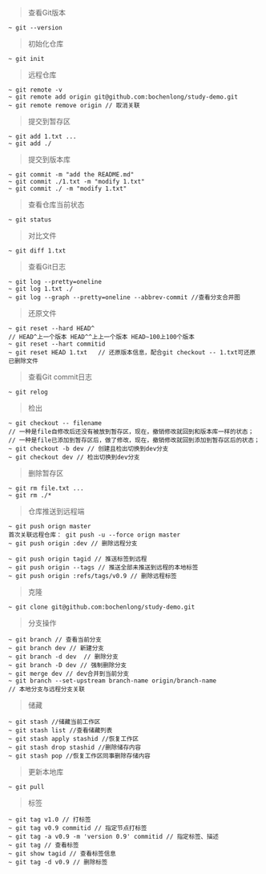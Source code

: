 > 查看Git版本   

```
~ git --version
```
> 初始化仓库   

```
~ git init
```
> 远程仓库   

```
~ git remote -v
~ git remote add origin git@github.com:bochenlong/study-demo.git
~ git remote remove origin // 取消关联
```
> 提交到暂存区   

```
~ git add 1.txt ...
~ git add ./ 
```
> 提交到版本库

```
~ git commit -m "add the README.md"
~ git commit ./1.txt -m "modify 1.txt"
~ git commit ./ -m "modify 1.txt"
```
> 查看仓库当前状态

```
~ git status
```
> 对比文件

```
~ git diff 1.txt
```
<!-- more -->
> 查看Git日志   
```
~ git log --pretty=oneline
~ git log 1.txt ./
~ git log --graph --pretty=oneline --abbrev-commit //查看分支合并图
```
> 还原文件   

```
~ git reset --hard HEAD^
// HEAD^上一个版本 HEAD^^上上一个版本 HEAD~100上100个版本 
~ git reset --hart commitid
~ git reset HEAD 1.txt   // 还原版本信息，配合git checkout -- 1.txt可还原已删除文件
```
> 查看Git commit日志

```
~ git relog
```
> 检出   

```
~ git checkout -- filename
// 一种是file自修改后还没有被放到暂存区，现在，撤销修改就回到和版本库一样的状态；
// 一种是file已添加到暂存区后，做了修改，现在，撤销修改就回到添加到暂存区后的状态；
~ git checkout -b dev // 创建且检出切换到dev分支
~ git checkout dev // 检出切换到dev分支
```
> 删除暂存区

```
~ git rm file.txt ...
~ git rm ./*
```
> 仓库推送到远程端   

```
~ git push orign master
首次关联远程仓库： git push -u --force orign master
~ git push origin :dev // 删除远程分支

~ git push origin tagid // 推送标签到远程
~ git push origin --tags // 推送全部未推送到远程的本地标签
~ git push origin :refs/tags/v0.9 // 删除远程标签
```
> 克隆

```
~ git clone git@github.com:bochenlong/study-demo.git
```
> 分支操作

```
~ git branch // 查看当前分支
~ git branch dev // 新建分支
~ git branch -d dev  // 删除分支
~ git branch -D dev // 强制删除分支
~ git merge dev // dev合并到当前分支
~ git branch --set-upstream branch-name origin/branch-name 
// 本地分支与远程分支关联
```
> 储藏

```
~ git stash //储藏当前工作区
~ git stash list //查看储藏列表
~ git stash apply stashid //恢复工作区
~ git stash drop stashid //删除储存内容
~ git stash pop //恢复工作区同事删除存储内容
```
> 更新本地库

```
~ git pull
```
> 标签

```
~ git tag v1.0 // 打标签
~ git tag v0.9 commitid // 指定节点打标签
~ git tag -a v0.9 -m 'version 0.9' commitid // 指定标签、描述
~ git tag // 查看标签
~ git show tagid // 查看标签信息
~ git tag -d v0.9 // 删除标签
```







